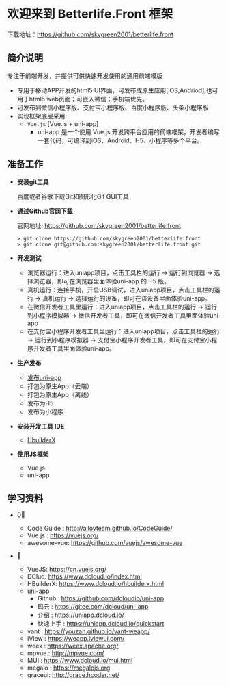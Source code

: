 # 欢迎来到 Betterlife.Front 框架

下载地址：https://github.com/skygreen2001/betterlife.front

## 简介说明

专注于前端开发，并提供可供快速开发使用的通用前端模版

* 专用于移动APP开发的html5 UI界面，可发布成原生应用[iOS,Andriod],也可用于html5 web页面；可嵌入微信；手机端优先。
* 可发布到微信小程序版、支付宝小程序版、百度小程序版、头条小程序版
* 实现框架底层采用:
    - `Vue.js` [Vue.js + uni-app]
      - uni-app 是一个使用 Vue.js 开发跨平台应用的前端框架，开发者编写一套代码，可编译到iOS、Android、H5、小程序等多个平台。

## 准备工作

* **安装git工具**

  百度或者谷歌下载Git和图形化Git GUI工具

* **通过Github官网下载**

  官网地址: https://github.com/skygreen2001/betterlife.front
  ```
  > git clone https://github.com/skygreen2001/betterlife.front
  > git clone git@github.com:skygreen2001/betterlife.front.git
  ```

* **开发测试**

  - 浏览器运行：进入uniapp项目，点击工具栏的运行 -> 运行到浏览器 -> 选择浏览器，即可在浏览器里面体验uni-app 的 H5 版。
  - 真机运行：连接手机，开启USB调试，进入uniapp项目，点击工具栏的运行 -> 真机运行 -> 选择运行的设备，即可在该设备里面体验uni-app。
  - 在微信开发者工具里运行：进入uniapp项目，点击工具栏的运行 -> 运行到小程序模拟器 -> 微信开发者工具，即可在微信开发者工具里面体验uni-app
  - 在支付宝小程序开发者工具里运行：进入uniapp项目，点击工具栏的运行 -> 运行到小程序模拟器 -> 支付宝小程序开发者工具，即可在支付宝小程序开发者工具里面体验uni-app。

* **生产发布**

  - [发布uni-app](https://uniapp.dcloud.io/quickstart)
  - 打包为原生App（云端）
  - 打包为原生App（离线）
  - 发布为H5
  - 发布为小程序

* **安装开发工具 IDE**

  - [HbuilderX](https://www.dcloud.io/hbuilderx.html)

* **使用JS框架**
  - Vue.js
  - uni-app

## 学习资料

- 0⃣️
  * Code Guide : http://alloyteam.github.io/CodeGuide/
  * Vue.js     : https://vuejs.org/
  * awesome-vue: https://github.com/vuejs/awesome-vue

- 🔰
  - VueJS: https://cn.vuejs.org/
  - DClud: https://www.dcloud.io/index.html
  - HBuilderX: https://www.dcloud.io/hbuilderx.html
  - uni-app
    - Github : https://github.com/dcloudio/uni-app
    - 码云    : https://gitee.com/dcloud/uni-app
    - 介绍    : https://uniapp.dcloud.io/
    - 快速上手 : https://uniapp.dcloud.io/quickstart
  - vant   : https://youzan.github.io/vant-weapp/
  - iView  : https://weapp.iviewui.com/
  - weex   : https://weex.apache.org/
  - mpvue  : http://mpvue.com/
  - MUI    : https://www.dcloud.io/mui.html
  - megalo : https://megalojs.org
  - graceui: http://grace.hcoder.net/
